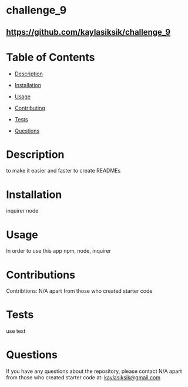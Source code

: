 # challenge_9
  ## https://github.com/kaylasiksik/challenge_9
  # Table of Contents
  * [Description](#description)
  * [Installation](#installation)
  * [Usage](#usage)
  
  * [Contributing](#contribution)
  * [Tests](#tests)
  * [Questions](#questions)
  # Description
  to make it easier and faster to create READMEs
  # Installation
  inquirer node
  # Usage
  In order to use this app npm, node, inquirer
  
  # Contributions
  Contribtions: N/A apart from those who created starter code
  # Tests
  use test
  # Questions
  If you have any questions about the repository, please contact N/A apart from those who created starter code at: kaylasiksik@gmail.com
  